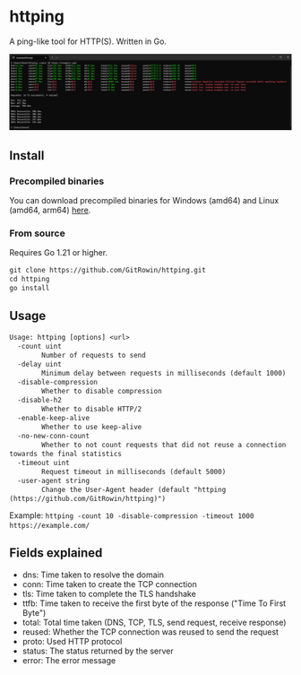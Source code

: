 # httping

A ping-like tool for HTTP(S). Written in Go.

![Preview](preview.png)

## Install

### Precompiled binaries

You can download precompiled binaries for Windows (amd64) and Linux (amd64,
arm64) [here](https://github.com/GitRowin/httping/releases).

### From source

Requires Go 1.21 or higher.

```
git clone https://github.com/GitRowin/httping.git
cd httping
go install
```

## Usage

```
Usage: httping [options] <url>
  -count uint
        Number of requests to send
  -delay uint
        Minimum delay between requests in milliseconds (default 1000)
  -disable-compression
        Whether to disable compression
  -disable-h2
        Whether to disable HTTP/2
  -enable-keep-alive
        Whether to use keep-alive
  -no-new-conn-count
        Whether to not count requests that did not reuse a connection towards the final statistics
  -timeout uint
        Request timeout in milliseconds (default 5000)
  -user-agent string
        Change the User-Agent header (default "httping (https://github.com/GitRowin/httping)")
```

Example: `httping -count 10 -disable-compression -timeout 1000 https://example.com/`

## Fields explained

- dns: Time taken to resolve the domain
- conn: Time taken to create the TCP connection
- tls: Time taken to complete the TLS handshake
- ttfb: Time taken to receive the first byte of the response ("Time To First Byte")
- total: Total time taken (DNS, TCP, TLS, send request, receive response)
- reused: Whether the TCP connection was reused to send the request
- proto: Used HTTP protocol
- status: The status returned by the server
- error: The error message
